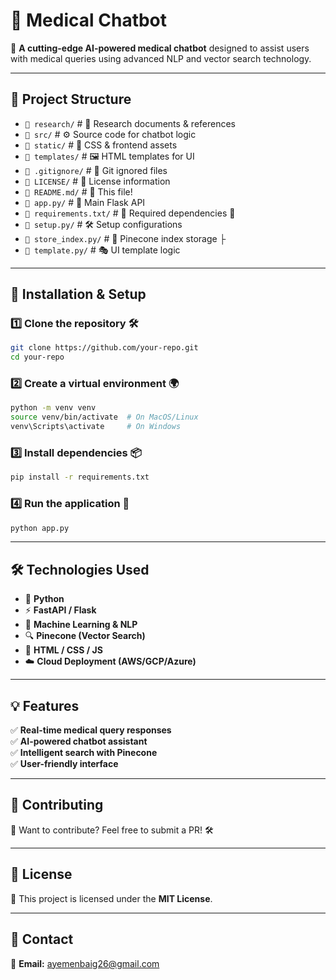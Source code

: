 # 🏥 Medical Chatbot

🚀 **A cutting-edge AI-powered medical chatbot** designed to assist users with medical queries using advanced NLP and vector search technology.

---

## 📂 Project Structure

-  `📁 research/` # 📄 Research documents & references
- `📁 src/` # ⚙️ Source code for chatbot logic
- `📁 static/` # 🎨 CSS & frontend assets
- `📁 templates/` # 🖼️ HTML templates for UI
-  `📜 .gitignore/` # 🚫 Git ignored files
-  `📜 LICENSE/` # 📜 License information
-  `📜 README.md/` # 📖 This file!
-  `📜 app.py/` # 🚀 Main Flask API
- `📜 requirements.txt/` # 📌 Required dependencies 🔖
-  `📜 setup.py/` # 🛠️ Setup configurations
-  `📜 store_index.py/` # 📂 Pinecone index storage ├
-  `📜 template.py/` # 🎭 UI template logic

---

## 🔧 Installation & Setup

### 1️⃣ Clone the repository 🛠️  
```bash
git clone https://github.com/your-repo.git
cd your-repo
```

### 2️⃣ Create a virtual environment 🌍
```bash
python -m venv venv
source venv/bin/activate  # On MacOS/Linux
venv\Scripts\activate     # On Windows
```


### 3️⃣ Install dependencies 📦
```bash
pip install -r requirements.txt
```

### 4️⃣ Run the application 🚀
```bash
python app.py
```
---
## 🛠️ Technologies Used

- 🐍 **Python**  
- ⚡ **FastAPI / Flask**  
- 🧠 **Machine Learning & NLP**  
- 🔍 **Pinecone (Vector Search)**  
- 🎨 **HTML / CSS / JS**  
- ☁️ **Cloud Deployment (AWS/GCP/Azure)**  

---

## 💡 Features

✅ **Real-time medical query responses**  
✅ **AI-powered chatbot assistant**  
✅ **Intelligent search with Pinecone**  
✅ **User-friendly interface**  

---

## 🤝 Contributing

🚀 Want to contribute? Feel free to submit a PR! 🛠️  

---

## 📜 License

🔖 This project is licensed under the **MIT License**.  

---

## 📩 Contact

📧 **Email:** ayemenbaig26@gmail.com  
